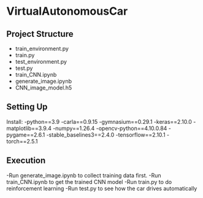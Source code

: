 # VirtualAutonomousCar
## Project Structure
- train_environment.py
- train.py
- test_environment.py
- test.py
- train_CNN.ipynb
- generate_image.ipynb
- CNN_image_model.h5
## Setting Up
Install:
-python==3.9
-carla==0.9.15
-gymnasium==0.29.1
-keras==2.10.0
-matplotlib==3.9.4
-numpy==1.26.4
-opencv-python==4.10.0.84
-pygame==2.6.1
-stable_baselines3==2.4.0
-tensorflow==2.10.1
-torch==2.5.1
## Execution
-Run generate_image.ipynb to collect training data first.
-Run train_CNN.ipynb to get the trained CNN model
-Run train.py to do reinforcement learning
-Run test.py to see how the car drives automatically
